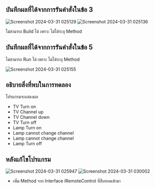 ## บันทึกผลที่ได้จากการรันคำสั่งในข้อ 3

![Screenshot 2024-03-31 025129](https://github.com/ironmanwin1/03376836-OOP-2566-Lab-13/assets/144198724/6fa376b3-d713-4706-b6c6-2fd3e4bec04b)
![Screenshot 2024-03-31 025136](https://github.com/ironmanwin1/03376836-OOP-2566-Lab-13/assets/144198724/ddac4d4a-a130-4bff-820f-beca6c22d351)


ไม่สามารถ Build ได้ เพราะ ไม่ได้ระบุ Method 

## บันทึกผลที่ได้จากการรันคำสั่งในข้อ 5

ไม่สามารถ Run ได้ เพราะ ไม่ได้ระบุ Method

![Screenshot 2024-03-31 025155](https://github.com/ironmanwin1/03376836-OOP-2566-Lab-13/assets/144198724/19e949b1-dde3-48e6-a0b5-f7ea4351feb9)


## อธิบายสิ่งที่พบในการทดลอง 

โปรแกรมจะแสดงผล

- TV Turn on
- TV Channel up
- TV Channel down
- TV Turn off
- Lamp Turn on
- Lamp cannot change channel
- Lamp cannot change channel
- Lamp Turn off

## หลังแก้ไขโปรแกรม

![Screenshot 2024-03-31 025947](https://github.com/ironmanwin1/03376836-OOP-2566-Lab-13/assets/144198724/16c842e5-1909-43ce-af01-a62231b7e0f9)
![Screenshot 2024-03-31 030002](https://github.com/ironmanwin1/03376836-OOP-2566-Lab-13/assets/144198724/3986927f-faa3-41f4-93d6-f3fe055e6af8)


- เพิ่ม Method จาก Interface IRemoteControl ที่สืบทอดเข้ามา
